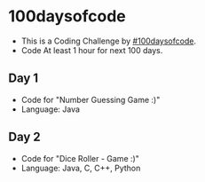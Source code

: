 # 100daysofcode
- This is a Coding Challenge by [#100daysofcode](https://www.100daysofcode.com/).
- Code At least 1 hour for next 100 days.

## Day 1
- Code for "Number Guessing Game :)"
- Language: Java

## Day 2
- Code for "Dice Roller - Game :)" 
- Language: Java, C, C++, Python